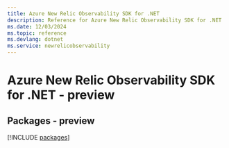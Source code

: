 ```yaml
---
title: Azure New Relic Observability SDK for .NET
description: Reference for Azure New Relic Observability SDK for .NET
ms.date: 12/03/2024
ms.topic: reference
ms.devlang: dotnet
ms.service: newrelicobservability
---
```

# Azure New Relic Observability SDK for .NET - preview
## Packages - preview
[!INCLUDE [packages](new-relic-observability-index.md)]